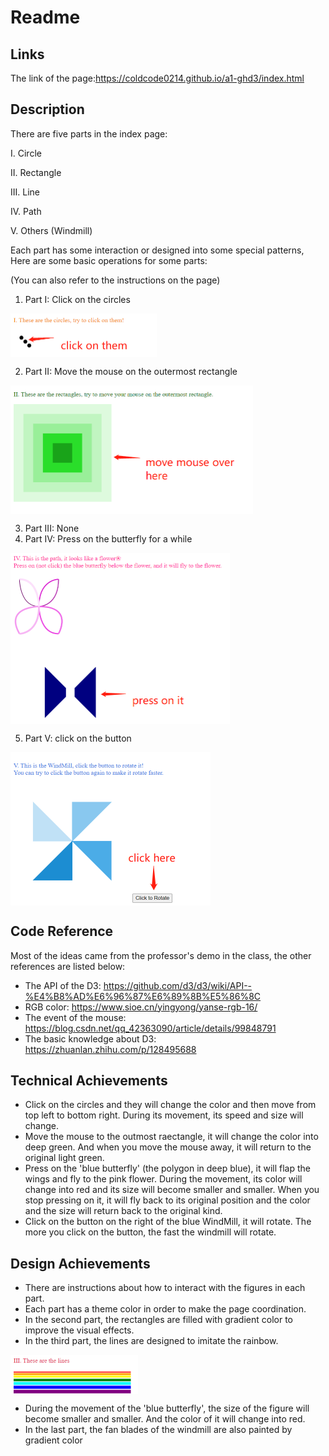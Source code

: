 # Readme

Links
---
The link of the page:https://coldcode0214.github.io/a1-ghd3/index.html

Description
---
There are five parts in the index page:

I. Circle



II. Rectangle

III. Line

IV. Path

V. Others (Windmill)

Each part has some interaction or designed into some special patterns, Here are some basic operations for some parts:

(You can also refer to the instructions on the page)

1. Part I: Click on the circles

<img src="https://github.com/ColdCode0214/pictures/blob/main/a1-1-1.png" width = "234" height = "70" alt="" align=center />

2. Part II: Move the mouse on the outermost rectangle

<img src="https://github.com/ColdCode0214/pictures/blob/main/a1-2.png" width = "388" height = "206" alt="" align=center />

3. Part III: None
4. Part IV: Press on the butterfly for a while

<img src="https://github.com/ColdCode0214/pictures/blob/main/a1-4.png" width = "351" height = "274" alt="" align=center />

5. Part V: click on the button

<img src="https://github.com/ColdCode0214/pictures/blob/main/a1-5.png" width = "320" height = "245" alt="" align=center />

Code Reference
---
Most of the ideas came from the professor's demo in the class, the other references are listed below:
- The API of the D3: https://github.com/d3/d3/wiki/API--%E4%B8%AD%E6%96%87%E6%89%8B%E5%86%8C
- RGB color: https://www.sioe.cn/yingyong/yanse-rgb-16/
- The event of the mouse: https://blog.csdn.net/qq_42363090/article/details/99848791
- The basic knowledge about D3: https://zhuanlan.zhihu.com/p/128495688

Technical Achievements
---
- Click on the circles and they will change the color and then move from top left to bottom right. During its movement, its speed and size will change.
- Move the mouse to the outmost raectangle, it will change the color into deep green. And when you move the mouse away, it will return to the original light green.
- Press on the 'blue butterfly' (the polygon in deep blue), it will flap the wings and fly to the pink flower. During the movement, its color will change into red and its size will become smaller and smaller. When you stop pressing on it, it will fly back to its original position and the color and the size will return back to the original kind.
- Click on the button on the right of the blue WindMill, it will rotate. The more you click on the button, the fast the windmill will rotate.

Design Achievements
---
- There are instructions about how to interact with the figures in each part.
- Each part has a theme color in order to make the page coordination.
- In the second part, the rectangles are filled with gradient color to improve the visual effects.
- In the third part, the lines are designed to imitate the rainbow.

<img src="https://github.com/ColdCode0214/pictures/blob/main/a1-3.png" width = "204" height = "63" alt="" align=center />

- During the movement of the 'blue butterfly', the size of the figure will become smaller and smaller. And the color of it will change into red.
- In the last part, the fan blades of the windmill are also painted by gradient color
